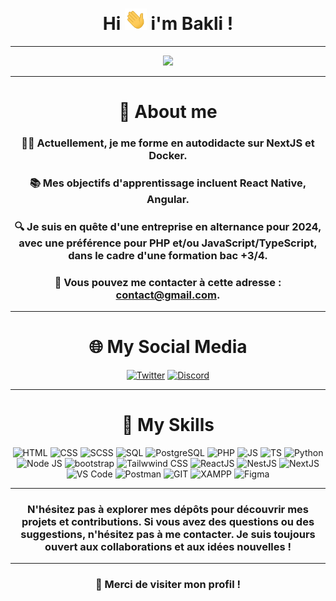 <div align="center">
<h1 align="center">Hi <img width="35" src="./src/waving.gif"> i'm Bakli !</h1>

---

![](https://komarev.com/ghpvc/?username=NHBakli&color=FF5500)

---

# 📝 About me

### 👨‍💻 Actuellement, je me forme en autodidacte sur NextJS et Docker.

### 📚 Mes objectifs d'apprentissage incluent React Native, Angular.

### 🔍 Je suis en quête d'une entreprise en alternance pour 2024, avec une préférence pour PHP et/ou JavaScript/TypeScript, dans le cadre d'une formation bac +3/4.

### 📧 Vous pouvez me contacter à cette adresse : [contact@gmail.com](mailto:clementhamimi@gmail.com).

---

# 🌐 My Social Media

<div align="center">
  <a href="https://twitter.com/nhbakli"><img src="https://i.imgur.com/Nws3raA.png" alt="Twitter" width="60" height="60"></a>
  <a href="https://discord.com/users/532258198435004461"><img src="https://i.imgur.com/slXlcAz.png" alt="Discord" width="60" height="60"></a>
</div>

---

# 🧰 My Skills


  <img src="https://imgur.com/BZQoAH7.png" alt="HTML" width="60" height="60">
  <img src="https://i.imgur.com/8TjTunE.png" alt="CSS" width="60" height="60">
  <img src="https://cdn.freebiesupply.com/logos/thumbs/2x/sass-1-logo.png" alt="SCSS" width="60" height="60">
  <img src="https://imgur.com/QTVO6ND.png" alt="SQL" width="60" height="60">
  <img src="https://upload.wikimedia.org/wikipedia/commons/thumb/2/29/Postgresql_elephant.svg/1200px-Postgresql_elephant.svg.png" alt="PostgreSQL" width="60" height="60">
  <img src="https://i.imgur.com/x2zVqM4.png" alt="PHP" width="60" height="60">
  <img src="https://i.imgur.com/ZZxpMuV.png" alt="JS" width="60" height="60">
  <img src="https://cdn.worldvectorlogo.com/logos/typescript-2.svg" alt="TS" width="60" height="60">
  <img src="https://i.imgur.com/pBbMxJu.png" alt="Python" width="60" height="60">
  <img src="https://w7.pngwing.com/pngs/452/24/png-transparent-js-logo-node-logos-and-brands-icon.png" alt="Node JS" width="60" height="60">
  <img src="https://consultant-webdesigner.fr/wp-content/uploads/2020/04/bootstrap_4-icon.png" alt="bootstrap" width="60" height="60">
  <img src="https://upload.wikimedia.org/wikipedia/commons/thumb/d/d5/Tailwind_CSS_Logo.svg/320px-Tailwind_CSS_Logo.svg.png" alt="Tailwwind CSS" width="60" height="60">
  <img src="https://cdn.freebiesupply.com/logos/large/2x/react-1-logo-png-transparent.png" alt="ReactJS" width="60" height="60">
  <img src="https://aurelien-loyer.fr/codelab-nestjs/img/logo.svg" alt="NestJS" width="60" height="60">
  <img src="https://cdn.worldvectorlogo.com/logos/next-js.svg" alt="NextJS" width="60" height="60">
  <img src="https://cdn.worldvectorlogo.com/logos/visual-studio-code-1.svg" alt="VS Code" width="60" height="60">
  <img src="https://seeklogo.com/images/P/postman-logo-0087CA0D15-seeklogo.com.png" alt="Postman" width="60" height="60">
  <img src="https://upload.wikimedia.org/wikipedia/commons/thumb/3/3f/Git_icon.svg/2048px-Git_icon.svg.png" alt="GIT" width="60" height="60">
  <img src="https://cdn.worldvectorlogo.com/logos/xampp.svg" alt="XAMPP" width="60" height="60">
  <img src="https://imgur.com/u5JmiQy.png" alt="Figma" width="60" height="60">


---

### N'hésitez pas à explorer mes dépôts pour découvrir mes projets et contributions. Si vous avez des questions ou des suggestions, n'hésitez pas à me contacter. Je suis toujours ouvert aux collaborations et aux idées nouvelles !

---

### 🚀 Merci de visiter mon profil !   
</div>
